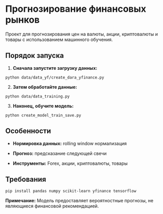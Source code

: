 # Прогнозирование финансовых рынков

Проект для прогнозирования цен на валюты, акции, криптовалюты и товары с использованием машинного обучения.

## Порядок запуска

1. **Сначала запустите загрузку данных:**
    

```
python data/data_yf/create_dara_yfinance.py
```

2. **Затем обработайте данные:**
    
```
python data/data_training.py
```
3. **Наконец, обучите модель:**
    
```
python create_model_train_save.py
```
## Особенности

- **Нормировка данных:** rolling window нормализация
    
- **Прогноз:** предсказание следующей свечи
    
- **Инструменты:** Forex, акции, криптовалюты, товары
    

## Требования

```
pip install pandas numpy scikit-learn yfinance tensorflow
```
**Примечание:** Модель предоставляет вероятностные прогнозы, не являющиеся финансовой рекомендацией.

